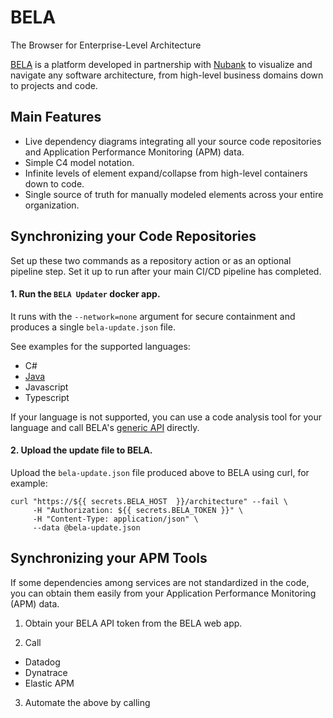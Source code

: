 # BELA
The Browser for Enterprise-Level Architecture

[BELA](https://jux.house/bela) is a platform developed in partnership with [Nubank](https://international.nubank.com.br/about) to visualize and navigate any software architecture, from high-level business domains down to projects and code.

## Main Features

- Live dependency diagrams integrating all your source code repositories and Application Performance Monitoring (APM) data.
- Simple C4 model notation.
- Infinite levels of element expand/collapse from high-level containers down to code.
- Single source of truth for manually modeled elements across your entire organization.

## Synchronizing your Code Repositories

Set up these two commands as a repository action or as an optional pipeline step. Set it up to run after your main CI/CD pipeline has completed.

#### 1. Run the `BELA Updater` docker app.
  
   It runs with the `--network=none` argument for secure containment and produces a single `bela-update.json` file.

   See examples for the supported languages:
   - C#
   - [Java](/updaters/Java.md)
   - Javascript
   - Typescript

   If your language is not supported, you can use a code analysis tool for your language and call BELA's [generic API](API.md) directly.

 
#### 2. Upload the update file to BELA.

   Upload the `bela-update.json` file produced above to BELA using curl, for example:

   ```
   curl "https://${{ secrets.BELA_HOST  }}/architecture" --fail \
        -H "Authorization: ${{ secrets.BELA_TOKEN }}" \
        -H "Content-Type: application/json" \
        --data @bela-update.json
   ```


## Synchronizing your APM Tools

If some dependencies among services are not standardized in the code, you can obtain them easily from your Application Performance Monitoring (APM) data.

1. Obtain your BELA API token from the BELA web app.

2. Call
- Datadog
- Dynatrace
- Elastic APM
  
3. Automate the above by calling 


